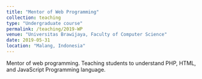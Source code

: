 ```yaml
---
title: "Mentor of Web Programming"
collection: teaching
type: "Undergraduate course"
permalink: /teaching/2019-WP
venue: "Universitas Brawijaya, Faculty of Computer Science"
date: 2019-05-31
location: "Malang, Indonesia"
---
```


Mentor of web programming. Teaching students to understand PHP, HTML, and JavaScript Programming language.
